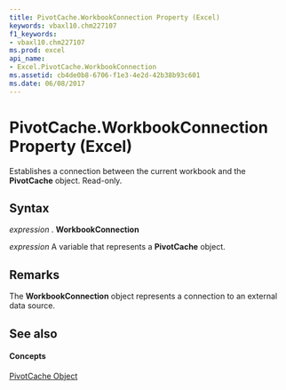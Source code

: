 ```yaml
---
title: PivotCache.WorkbookConnection Property (Excel)
keywords: vbaxl10.chm227107
f1_keywords:
- vbaxl10.chm227107
ms.prod: excel
api_name:
- Excel.PivotCache.WorkbookConnection
ms.assetid: cb4de0b8-6706-f1e3-4e2d-42b38b93c601
ms.date: 06/08/2017
---
```



# PivotCache.WorkbookConnection Property (Excel)

Establishes a connection between the current workbook and the **PivotCache** object. Read-only.


## Syntax

 _expression_ . **WorkbookConnection**

 _expression_ A variable that represents a **PivotCache** object.


## Remarks

The **WorkbookConnection** object represents a connection to an external data source.


## See also


#### Concepts


[PivotCache Object](pivotcache-object-excel.md)

